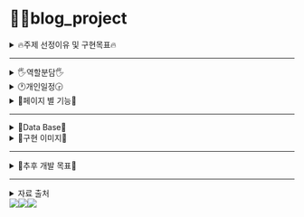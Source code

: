 # 👩‍💻blog_project

<details>

<summary>🔥주제 선정이유 및 구현목표🔥</summary> 

###### 주제선정 이유

    수업시간에 배운 내용을 활용할 수 있는 주제를 고안하다가 블로그가 가장 적합하다고 생각되어 선정



###### 구현목표

    싸이월드/블로그 등의 기능을 하는 개인 페이지
    회원가입 / 글 작성 및 삭제 / 카테고리가 나뉘어진 글 작성

</details>

---

<details>
<summary>🖐️역할분담🖐️</summary>


##### **성지혜**(조장) ❤️
+ **PowerPoint**
+ Index
+ 게시판
+ Best

##### **최예은** 🧡
+ **발표**
+ Main
+ Index -  프로필 사진
+ 회원가입
+ 로그인
+ 회원정보수정

##### **최유정** 💛
+ **README**
+ Diary

##### **최윤미** 💚
+ **Git-Hub** 
+ Gallery

</details>

<details>
<summary>🕐개인일정🕞</summary>



<details>
<summary>성지혜</summary>

|날짜|구현 기능|
| -- | -- |
|10/28|게시판 프레임워크 구성|
||Index 페이지 프레임워크 구성|
|10/31|게시판 글쓰기 기능 구현 및 오류 수정|
|11/01|게시판  글쓰기, 글 목록 완성[CSS 제외 ]|
||글 보기 오류 수정|
||검색기능 구현, 페이징 처리 기능 구현|
|11/02|글 보기 상세출력 기능 구현|
||글 수정/삭제 기능 구현|
||댓글/ 대-댓글 기능 구현|
|11/03|best 페이지 와이어프레임 구성|
|11/04|게시판 페이지  CSS|
||index 페이지 CSS|
||글 목록(list) 페이지 CSS|
|11/07|index 페이지 구조 수정|
||게시판 CSS꾸미기|
||글쓰기 기능 오류 수정|
|11/08|게시판 페이지 완성|
||best 페이지 구성, CSS 구조 잡기|
|11/09|Best 페이지 내용 입력 및 CSS|
|11/10|Best 페이지 CSS 꾸미기 완성|
||글 보기 페이지 목록보기 버튼 클릭이 이동 오류 수정|
||각 페이지 CSS 적용 안되는 페이지 수정|
|11/11|글 보기 페이지 이전, 이후 페이지로 이동하는 기능 추가 구현|

</details>

<details>
<summary>최예은</summary>

|날짜|구현 기능|
| -- | -- |
|10/21|회원가입 유효성검사|
|10/24|로그인/아이디찾기/비밀번호 찾기 백엔드 진행 및 완성|
|10/25|글쓰기, 글출력(미완성)|
|10/26|글출력(진행중)|
|10/27|글출력 완료|
|10/28|회원가입 css 완성|
|10/29|회원탈퇴 백엔드 완성|
|10/31|회원수정 진행중|
|11/1|회원수정 완료 및|
|11/2|전체 css 제작중|
|11/3|전체 css완성|
|11/4| main페이지 제작 및 css완성 (프론트만)|
|11/6|클릭하면 상단으로 이동하는 script 제작|
|11/7|main페이지 제작(프론트만)|
|11/10|프로필사진 수정하기|

</details>

<details>
<summary>최유정</summary>

|날짜|구현 기능|
| -- | -- |
|10/31|다이어리 글쓰기 메소드 구현 및 다이어리 css|
|11/01|다이어리 글 불러오기 메소드 구현 및 다이어리 css|
|11/01|선택한 날짜 일기 가져오기 메소드|
||감정 디비 가져오기 메소드(테이블 구현)|
|11/02|감정 더블 클릭 시 수정 메소드 구현|
||감정 hover,click,배경 css|
||지난 일기 이동 및 오늘의 일기로 이동|
|11/03|HTML 구조 수정 및 css|
|11/04|지난 일기 불러오기 시 완료도장 추가|
||일기 배경 더블클릭하면 바뀌게 해주는 메소드|
||오늘 이미 쓴 일기가 있으면 더이상 insert 안되게 막는 메소드|
||오늘 일기가 있는지 확인하는 메소드|
||오늘 일기 수정하게해주는 메소드|
||감정 수정 메소드 선택할 수 있도록 confirm으로 변경| 
|11/08|선택한 하트 , 목록에 있는 하트 gif 제작 및 날짜 배경 리본 png 제작|
||배경이미지png 제작( 가져온 이미지 수정 )|
|11/09|로그인시 회원넘버 세션에 저장 함수|
||호버 시 기능 알려주는 함수|
|11/10|일기 수정/작성시 이미지 번호도 같이 보냄|
||지난 일기 불러올때 감정이랑 테마도 같이 가져옴|
||날짜 선택하지 않거나 / 오늘이 아니면 작성 못하도록 막음|
||일기안씀도장 추가|
||호버시 기능 설명 알림 함수 제작|
||로그인 시 기본 감정 insert 함수 제작|
||글꼴 적용|
|11/11|이미 테이블 가지고 있는지 확인하는 함수,css 수정|

</details>

<details>
<summary>최윤미</summary>

|날짜|구현 기능|
| -- | -- |
|10/28|임시 깃 생성|
|11/01|사진첩 게시판 등록 및 레이아웃|
|11/02|사진첩 전체 출력 메소드 생성|
|11/03|프로젝트 깃 생성  / 합치기|
|11/04|전체출력 / 상세 확인 기능|
|11/08|목록보기|
|11/09|삭제 버튼 기능|
|11/10|SQL 추가 및 로그인 멤버와 연결 기능 추가|
|11/11|전체적인 CSS 작성|

</details>

</details>

<details>
<summary>🔧페이지 별 기능🔧</summary>


<details>
<summary> 메인💻</summary>

+ 로그인후 처음 보게되는 화면 내 블로그로 이동 기능
+ 로그인한 회원 이름 상단에 띄워 알려주는 기능
</details>

<details>
<summary>index📄</summary>

+ 내 블로그 기본 화면
+ a 태그를 이용한 카테고리 이동 기능
+ 왼쪽에 고정해 항상 왼쪽에 존재하도록 제작
+ 선택한 카테고리 이동 기능
+ 카테고리 hover 시 색상 변경
+ 친구추가 기능
</details>

<details>
<summary>best👍</summary> 

+ 상단 이미지 hover시 글 제목을 포함한 박스 올라오는 css

</details>

<details>
<summary>갤러리🎨</summary>

+ 첨부파일을 포함한 글 작성 기능
+ 작성한 글 중 사진만 3*3으로 출력

</details>

<details>
<summary>board📘</summary>

+ 첨부파일을 포함한 글쓰기 기능
+ 작성취소 버튼에 onclick으로 reset 기능을 이용하여 작성 취소를 누르면 작성중인 내용이 지워지는 이벤트 부여
+ 등록하기 버튼에 onclick으로 이벤트를 부여해 페이지 전환 기능 부여
+ 글 검색기능 ( 제목/내용/작성자 모두 가능 )
+ 페이징처리로 5배수 출력 기능
+ 댓글 , 대댓글 기능

</details>

<details>
<summary>다이어리📆</summary>

+ 당일 일기 작성 기능
+ 당일 일기 수정 기능
+ 일기 작성 시 테마 / 감정 선택 기능 및 저장
+ input type="date" 를 이용한 달력에 onchange로 이벤트 부여해 날짜 선택 기능 부여
+ 선택한 날짜의 일기 불러오기 시 감정 / 테마 / 내용 불러오기 기능
+ 그 외 작성한 날과 작성하지 않은 날 구분을 위한 css
+ 당일이 아닌 날 테마수정/감정선택/일기작성 및 수정 막는 변수 사용해 기존 기능 보존

</details>
</details>

---
<details>
<summary>🌻Data Base🌻</summary>

![image](https://user-images.githubusercontent.com/110512929/201527044-9560d98f-575e-418f-ace0-0b391b4967eb.png)

![image](https://user-images.githubusercontent.com/110512929/201527200-0313deab-c970-4006-837a-98f10e8b0904.png)

</details>

<details>
<summary>🌼구현 이미지🌼</summary>

![image](https://user-images.githubusercontent.com/110512929/201527612-1e23c552-557a-40a6-8a79-8d5f6b63ef22.png)

![image](https://user-images.githubusercontent.com/110512929/201527890-25a2d249-5d46-4734-8c28-142c9997a33a.png)

![image](https://user-images.githubusercontent.com/110512929/201527926-685c2463-9836-4a57-88cc-86c1043b8bda.png)

</details>

---

<details>
<summary>🌿추후 개발 목표🌿</summary>
 
 + ~~친구 페이지 이동 기능~~ ( 완료 )
 + 조회수 및 스크랩
 + ~~프로필 이미지 변경~~ ( 완료 )
 + 오류난 메소드 복구
   + ~~updateemotion(i) 복구~~ ( 완료 )
   + ~~프로필 이미지 변경 복구~~ ( 완료 )

</details>

---
<details>
<summary> 자료 출처 </summary>

[배경이미지](https://m.blog.naver.com/westar4501/221889450553)

</details>
<img src="https://img.shields.io/badge/js-C66477?style=flat-square&logo=js&logoColor=C66477"/><img src="https://img.shields.io/badge/jsp-8BC664?style=flat-square&logo=jsp&logoColor=8BC664"/><img src="https://img.shields.io/badge/mysql-FFF33D?style=flat-square&logo=mysql&logoColor=FFF33D"/>
